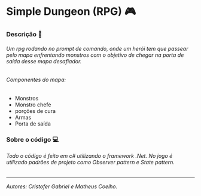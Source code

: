 # Simple Dungeon (RPG) 🎮 

### Descrição 📌
###### Um rpg rodando no prompt de comando, onde um herói tem que passear pelo mapa enfrentando monstros com o objetivo de chegar na porta de saída desse mapa desafiador.
###### Componentes do mapa:
 - Monstros
 - Monstro chefe
 - porções de cura
 - Armas 
 - Porta de saída

### Sobre o código 💻
###### Todo o código é feito em c# utilizando o framework .Net. No jogo é utilizado padrões de projeto como Observer pattern e State pattern.
###  
###

----
_Autores: Cristofer Gabriel e Matheus Coelho._


